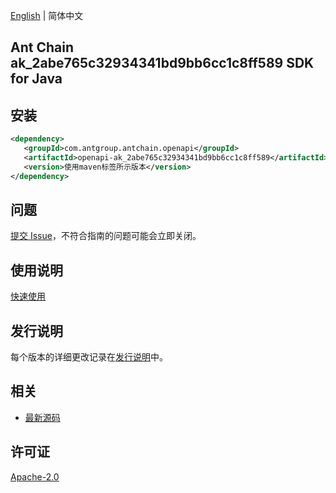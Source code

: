 [English](README.md) | 简体中文

## Ant Chain ak_2abe765c32934341bd9bb6cc1c8ff589 SDK for Java

## 安装

```xml
<dependency>
   <groupId>com.antgroup.antchain.openapi</groupId>
   <artifactId>openapi-ak_2abe765c32934341bd9bb6cc1c8ff589</artifactId>
   <version>使用maven标签所示版本</version>
</dependency>
```

## 问题

[提交 Issue](https://github.com/alipay/antchain-openapi-prod-sdk/issues/new)，不符合指南的问题可能会立即关闭。

## 使用说明

[快速使用](https://github.com/alipay/antchain-openapi-prod-sdk)

## 发行说明

每个版本的详细更改记录在[发行说明](./ChangeLog.txt)中。

## 相关

- [最新源码](https://github.com/alipay/antchain-openapi-prod-sdk/)

## 许可证

[Apache-2.0](http://www.apache.org/licenses/LICENSE-2.0)
